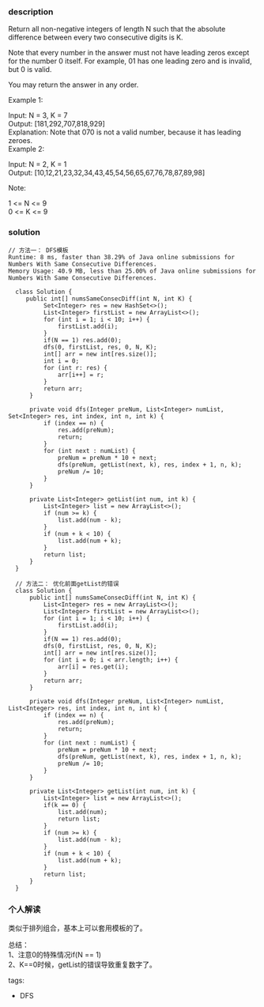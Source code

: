 ### description    
  Return all non-negative integers of length N such that the absolute difference between every two consecutive digits is K.  
    
  Note that every number in the answer must not have leading zeros except for the number 0 itself. For example, 01 has one leading zero and is invalid, but 0 is valid.  
    
  You may return the answer in any order.  
    
     
    
  Example 1:  
    
  Input: N = 3, K = 7  
  Output: [181,292,707,818,929]  
  Explanation: Note that 070 is not a valid number, because it has leading zeroes.  
  Example 2:  
    
  Input: N = 2, K = 1  
  Output: [10,12,21,23,32,34,43,45,54,56,65,67,76,78,87,89,98]  
     
    
  Note:  
    
  1 <= N <= 9  
  0 <= K <= 9  
### solution    
```    
// 方法一： DFS模板  
Runtime: 8 ms, faster than 38.29% of Java online submissions for Numbers With Same Consecutive Differences.  
Memory Usage: 40.9 MB, less than 25.00% of Java online submissions for Numbers With Same Consecutive Differences.  
  
  class Solution {  
     public int[] numsSameConsecDiff(int N, int K) {  
          Set<Integer> res = new HashSet<>();  
          List<Integer> firstList = new ArrayList<>();  
          for (int i = 1; i < 10; i++) {  
              firstList.add(i);  
          }  
          if(N == 1) res.add(0);  
          dfs(0, firstList, res, 0, N, K);  
          int[] arr = new int[res.size()];  
          int i = 0;  
          for (int r: res) {  
              arr[i++] = r;  
          }  
          return arr;  
      }  
    
      private void dfs(Integer preNum, List<Integer> numList, Set<Integer> res, int index, int n, int k) {  
          if (index == n) {  
              res.add(preNum);  
              return;  
          }  
          for (int next : numList) {  
              preNum = preNum * 10 + next;  
              dfs(preNum, getList(next, k), res, index + 1, n, k);  
              preNum /= 10;  
          }  
      }  
    
      private List<Integer> getList(int num, int k) {  
          List<Integer> list = new ArrayList<>();  
          if (num >= k) {  
              list.add(num - k);  
          }  
          if (num + k < 10) {  
              list.add(num + k);  
          }  
          return list;  
      }  
  }  
    
  // 方法二： 优化前面getList的错误  
  class Solution {  
      public int[] numsSameConsecDiff(int N, int K) {  
          List<Integer> res = new ArrayList<>();  
          List<Integer> firstList = new ArrayList<>();  
          for (int i = 1; i < 10; i++) {  
              firstList.add(i);  
          }  
          if(N == 1) res.add(0);  
          dfs(0, firstList, res, 0, N, K);  
          int[] arr = new int[res.size()];  
          for (int i = 0; i < arr.length; i++) {  
              arr[i] = res.get(i);  
          }  
          return arr;  
      }  
    
      private void dfs(Integer preNum, List<Integer> numList, List<Integer> res, int index, int n, int k) {  
          if (index == n) {  
              res.add(preNum);  
              return;  
          }  
          for (int next : numList) {  
              preNum = preNum * 10 + next;  
              dfs(preNum, getList(next, k), res, index + 1, n, k);  
              preNum /= 10;  
          }  
      }  
    
      private List<Integer> getList(int num, int k) {  
          List<Integer> list = new ArrayList<>();  
          if(k == 0) {  
              list.add(num);  
              return list;  
          }  
          if (num >= k) {  
              list.add(num - k);  
          }  
          if (num + k < 10) {  
              list.add(num + k);  
          }  
          return list;  
      }  
  }  
```    
    
### 个人解读    
  类似于排列组合，基本上可以套用模板的了。  
    
  总结：  
  1、注意0的特殊情况if(N == 1)  
  2、K==0时候，getList的错误导致重复数字了。  
    
tags:    
  -  DFS    
